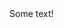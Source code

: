 ---
templateKey: about
body: "Some text!"
workers:
  - worker: "Guilherme"
  - worker: "Gabriel"
---